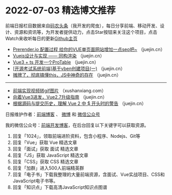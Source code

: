 # 2022-07-03 精选博文推荐

前端日报栏目数据来自[码农头条](https://toutiao.qdkfweb.cn/)（我开发的爬虫），每日分享前端、移动开发、设计、资源和资讯等，为开发者提供动力，点击Star按钮来关注这个项目，点击Watch来收听每日的更新[Github主页](https://github.com/kujian/frontendDaily)
* [Prerender.io 配置过程 给你的VUE单页面网站增加一点seo吧~](https://juejin.cn/post/7115667782313705479) （juejin.cn）
* [Vuejs设计与实现 —— 同构渲染](https://juejin.cn/post/7115646231640014885) （juejin.cn）
* [Vue3 + ts 开发一个ProTable](https://juejin.cn/post/7115643321535430687) （juejin.cn）
* [[开源考试系统前端]基于vben创建项目(一)](https://juejin.cn/post/7115418368085065742) （juejin.cn）
* [摊牌了，彻底搞懂this，JS中神奇的存在](https://juejin.cn/post/7115390077353590792) （juejin.cn）

***
* [前端实现视频转gif图片](https://xushanxiang.com/video2gif.html) （xushanxiang.com）
* [向着Vue3进发，Vue2.7升级指南](https://juejin.cn/post/7115688305215143949) （juejin.cn）
* [根据源码与提交历史，理解 Vue 2 中 $ 开头时的警告](https://juejin.cn/post/7115681607092011022) （juejin.cn）

日报维护作者：[前端博客](https://qdkfweb.cn/) 、 [微博](http://weibo.com/kujian) 和 [微信公众号](https://open.weixin.qq.com/qr/code?username=caibaojian_com)

我的微信公众号：[前端开发博客](https://open.weixin.qq.com/qr/code?username=caibaojian_com)，在后台回复以下关键字可以获取资源。

1. 回复「1024」，领取前端进阶资料，包含小程序、Nodejs、Git等
2. 回复「Vue」获取 Vue 精选文章
3. 回复「面试」获取 面试 精选文章
4. 回复「JS」获取 JavaScript 精选文章
5. 回复「CSS」获取 CSS 精选文章
6. 回复「加群」进入500人前端精英群
7. 回复「电子书」下载我整理的大量前端资源，含面试、Vue实战项目、CSS和JavaScript电子书等。
8. 回复「知识点」下载高清JavaScript知识点图谱